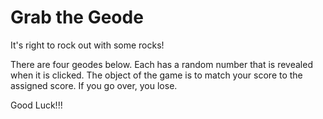 # Grab the Geode

It's right to rock out with some rocks!

There are four geodes below. Each has a random number that is revealed when it is clicked. The object of the game is to match your score to the assigned score. If you go over, you lose.

Good Luck!!!

